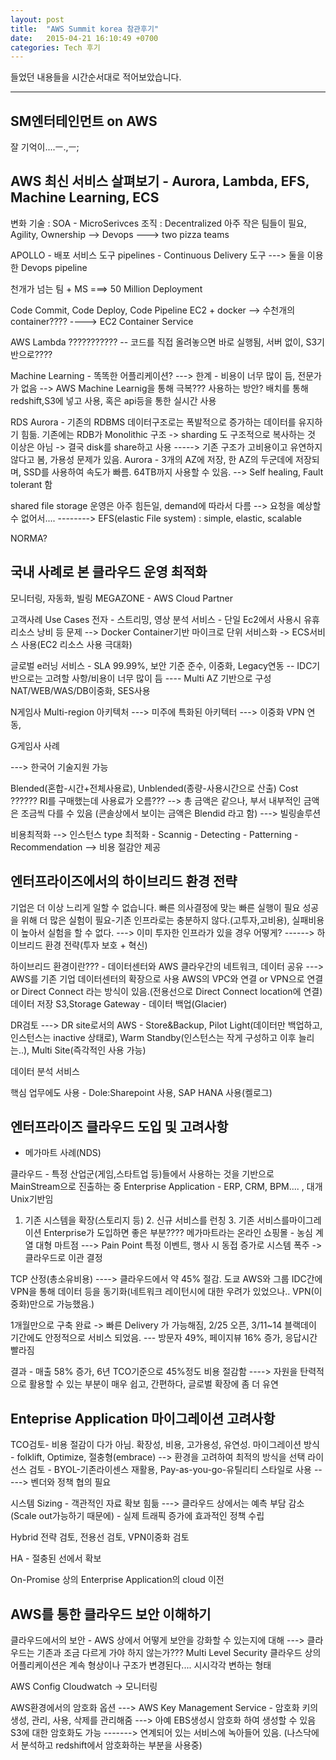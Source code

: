 ```yaml
---
layout: post
title:  "AWS Summit korea 참관후기"
date:   2015-04-21 16:10:49 +0700
categories: Tech 후기
---
```


들었던 내용들을 시간순서대로 적어보았습니다.

---


SM엔터테인먼트 on AWS
---

잘 기억이....ㅡ.,ㅡ;


AWS 최신 서비스 살펴보기 - Aurora, Lambda, EFS, Machine Learning, ECS
---

변화
기술 : SOA - MicroSerivces
조직 : Decentralized 아주 작은 팀들이 필요,  Agility, Ownership --> Devops
   ---> two pizza teams

APOLLO - 배포 서비스 도구
pipelines - Continuous Delivery 도구
---> 둘을 이용한 Devops pipeline

천개가 넘는 팀 + MS  ===> 50 Million Deployment

Code Commit, Code Deploy, Code Pipeline
EC2 + docker --> 수천개의 container???? ----> EC2 Container Service

AWS Lambda ??????????? -- 코드를 직접 올려놓으면 바로 실행됨, 서버 없이, S3기반으로????

Machine Learning - 똑똑한 어플리케이션? ---> 한계 - 비용이 너무 많이 듬, 전문가가 없음 --> AWS Machine Learnig을 통해 극복???
사용하는 방안? 배치를 통해 redshift,S3에 넣고 사용, 혹은 api등을 통한 실시간 사용

RDS Aurora - 기존의 RDBMS 데이터구조로는 폭발적으로 증가하는 데이터를 유지하기 힘듦. 기존에는 RDB가 Monolithic 구조 -> sharding 도 구조적으로 복사하는 것 이상은 아님 -> 결국 disk를 share하고 사용
-----> 기존 구조가 고비용이고 유연하지 않다고 봄, 가용성 문제가 있음.
Aurora - 3개의 AZ에 저장, 한 AZ의 두군데에 저장되며, SSD를 사용하여 속도가 빠름. 64TB까지 사용할 수 있음. --> Self healing, Fault tolerant 함


shared file storage 운영은 아주 힘든일, demand에 따라서 다름 --> 요청을 예상할 수 없어서....
--------> EFS(elastic File system) : simple, elastic, scalable

NORMA?


국내 사례로 본 클라우드 운영 최적화
---


모니터링, 자동화, 빌링
MEGAZONE - AWS Cloud Partner

고객사례 Use Cases
전자 - 스트리밍, 영상 분석 서비스 - 단일 Ec2에서 사용시 유휴리소스 낭비 등 문제 --> Docker Container기반 마이크로 단위 서비스화  -> ECS서비스 사용(EC2 리소스 사용 극대화)

글로벌 e러닝 서비스 - SLA 99.99%, 보안 기준 준수, 이중화, Legacy연동
-- IDC기반으로는 고려할 사항/비용이 너무 많이 듬
---- Multi AZ 기반으로 구성 NAT/WEB/WAS/DB이중화, SES사용

N게임사 Multi-region 아키텍처 ---> 미주에 특화된 아키텍터
---> 이중화 VPN 연동,

G게임사 사례

---> 한국어 기술지원 가능

Blended(혼합-시간+전체사용료), Unblended(종량-사용시간으로 산출) Cost ?????? RI를 구매했는데 사용료가 오름??? --> 총 금액은 같으나, 부서 내부적인 금액은 조금씩 다를 수 있음
(콘솔상에서 보이는 금액은 Blendid 라고 함) ---> 빌링솔루션


비용최적화
--> 인스턴스 type 최적화 - Scannig - Detecting - Patterning - Recommendation --> 비용 절감안 제공


엔터프라이즈에서의 하이브리드 환경 전략
---

기업은 더 이상 느리게 일할 수 없습니다.
빠른 의사결정에 맞는 빠른 실행이 필요
성공을 위해 더 많은 실험이 필요-기존 인프라로는 충분하지 않다.(고투자,고비용), 실패비용이 높아서 실험을 할 수 없다. ---> 이미 투자한 인프라가 있을 경우 어떻게?
------> 하이브리드 환경 전략(투자 보호 + 혁신)

하이브리드 환경이란??? - 데이터센터와 AWS 클라우간의  네트워크, 데이터 공유
---> AWS를 기존 기업 데이터센터의 확장으로 사용
AWS의 VPC와 연결 or VPN으로 연결 or Direct Connect 라는 방식이 있음.(전용선으로 Direct Connect location에 연결)
데이터 저장 S3,Storage Gateway - 데이터 백업(Glacier)

DR검토
---> DR site로서의 AWS - Store&Backup, Pilot Light(데이터만 백업하고, 인스턴스는 inactive 상태로), Warm Standby(인스턴스는 작게 구성하고 이후 늘리는..), Multi Site(즉각적인 사용 가능)

데이터 분석 서비스

핵심 업무에도 사용 - Dole:Sharepoint 사용, SAP HANA 사용(켈로그)


엔터프라이즈 클라우드 도입 및 고려사항
---

- 메가마트 사례(NDS)

클라우드 - 특정 산업군(게임,스타트업 등)들에서 사용하는 것을 기반으로 MainStream으로 진출하는 중
Enterprise Application - ERP, CRM, BPM.... , 대개 Unix기반임
1. 기존 시스템을 확장(스토리지 등) 2. 신규 서비스를 런칭 3. 기존 서비스를마이그레이션
Enterprise가 도입하면 좋은 부분???? 메가마트라는 온라인 쇼핑몰 - 농심 계열 대형 마트점 ---> Pain Point 특정 이벤트, 행사 시 동접 증가로 시스템 폭주 -> 클라우드로 이관 결정

TCP 산정(총소유비용) ----> 클라우드에서 약 45% 절감.
도쿄 AWS와 그룹 IDC간에 VPN을 통해 데이터 등을 동기화(네트워크 레이턴시에 대한 우려가 있었으나.. VPN(이중화)만으로 가능했음.)

1개월만으로 구축 완료 -> 빠른 Delivery 가 가능해짐, 2/25 오픈, 3/11~14 블랙데이 기간에도 안정적으로 서비스 되었음.
--- 방문자 49%, 페이지뷰 16% 증가, 응답시간 빨라짐

결과 - 매출 58% 증가, 6년 TCO기준으로 45%정도 비용 절감함
----> 자원을 탄력적으로 활용할 수 있는 부분이 매우 쉽고, 간편하다, 글로벌 확장에 좀 더 유연


Enteprise Application 마이그레이션 고려사항
---

TCO검토- 비용 절감이 다가 아님. 확장성, 비용, 고가용성, 유연성.
마이그레이션 방식 - folklift, Optimize, 절충형(embrace) --> 환경을 고려하여 최적의 방식을 선택
라이선스 검토 - BYOL-기존라이센스 재활용, Pay-as-you-go-유틸리티 스타일로 사용
-----> 벤더와 정책 협의 필요

시스템 Sizing - 객관적인 자료 확보 힘듦 ---> 클라우드 상에서는 예측 부담 감소(Scale out가능하기 때문에) - 실제 트래픽 증가에 효과적인 정책 수립

Hybrid 전략 검토, 전용선 검토, VPN이중화 검토

HA - 절충된 선에서 확보

On-Promise 상의 Enterprise Application의 cloud 이전


AWS를 통한 클라우드 보안 이해하기
---

클라우드에서의 보안 - AWS 상에서 어떻게 보안을 강화할 수 있는지에 대해
---> 클라우드는 기존과 조금 다르게 가야 하지 않는가???
Multi Level Security
클라우드 상의 어플리케이션은 계속 형상이나 구조가 변경된다.... 시시각각 변하는 형태

AWS Config
Cloudwatch -> 모니터링

AWS환경에서의 암호화 옵션
---> AWS Key Management Service - 암호화 키의 생성, 관리, 사용, 삭제를 관리해줌
---> 아예 EBS생성시 암호화 하여 생성할 수 있음
S3에 대한 암호화도 가능 -------> 연계되어 있는 서비스에 녹아들어 있음.
(나스닥에서 분석하고 redshift에서 암호화하는 부분을 사용중)
